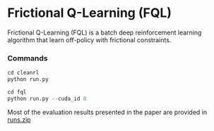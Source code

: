 # Frictional Q-Learning (FQL)

Frictional Q-Learning (FQL) is a batch deep reinforcement learning algorithm that learn off-policy with frictional constraints.




### Commands
```python
cd cleanrl
python run.py

cd fql
python run.py --cuda_id 0
```
Most of the evaluation results presented in the paper are provided in [runs.zip](https://drive.google.com/file/d/1iRxhVomISLPwDjOazPrOp1I3veaw72xX/view?usp=sharing)
